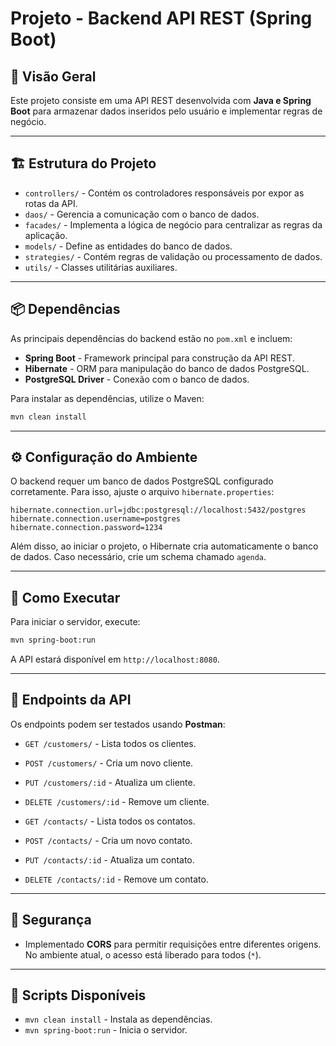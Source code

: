 # Projeto - Backend API REST (Spring Boot)

## 📌 Visão Geral
Este projeto consiste em uma API REST desenvolvida com **Java e Spring Boot** para armazenar dados inseridos pelo usuário e implementar regras de negócio.

---

## 🏗 Estrutura do Projeto
- `controllers/` - Contém os controladores responsáveis por expor as rotas da API.
- `daos/` - Gerencia a comunicação com o banco de dados.
- `facades/` - Implementa a lógica de negócio para centralizar as regras da aplicação.
- `models/` - Define as entidades do banco de dados.
- `strategies/` - Contém regras de validação ou processamento de dados.
- `utils/` - Classes utilitárias auxiliares.

---

## 📦 Dependências
As principais dependências do backend estão no `pom.xml` e incluem:
- **Spring Boot** - Framework principal para construção da API REST.
- **Hibernate** - ORM para manipulação do banco de dados PostgreSQL.
- **PostgreSQL Driver** - Conexão com o banco de dados.

Para instalar as dependências, utilize o Maven:
```sh
mvn clean install
```

---

## ⚙️ Configuração do Ambiente
O backend requer um banco de dados PostgreSQL configurado corretamente. Para isso, ajuste o arquivo `hibernate.properties`:
```properties
hibernate.connection.url=jdbc:postgresql://localhost:5432/postgres
hibernate.connection.username=postgres
hibernate.connection.password=1234
```
Além disso, ao iniciar o projeto, o Hibernate cria automaticamente o banco de dados. Caso necessário, crie um schema chamado `agenda`.

---

## 🚀 Como Executar
Para iniciar o servidor, execute:
```sh
mvn spring-boot:run
```
A API estará disponível em `http://localhost:8080`.

---

## 📡 Endpoints da API
Os endpoints podem ser testados usando **Postman**:
- `GET /customers/` - Lista todos os clientes.
- `POST /customers/` - Cria um novo cliente.
- `PUT /customers/:id` - Atualiza um cliente.
- `DELETE /customers/:id` - Remove um cliente.

- `GET /contacts/` - Lista todos os contatos.
- `POST /contacts/` - Cria um novo contato.
- `PUT /contacts/:id` - Atualiza um contato.
- `DELETE /contacts/:id` - Remove um contato.

---

## 🔐 Segurança
- Implementado **CORS** para permitir requisições entre diferentes origens. No ambiente atual, o acesso está liberado para todos (`*`).
  
---

## 📄 Scripts Disponíveis
- `mvn clean install` - Instala as dependências.
- `mvn spring-boot:run` - Inicia o servidor.

